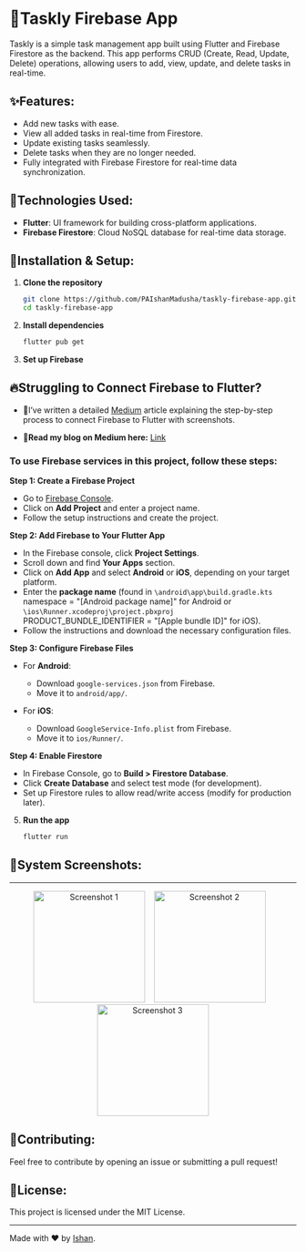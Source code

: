 # 📌Taskly Firebase App

Taskly is a simple task management app built using Flutter and Firebase Firestore as the backend. This app performs CRUD (Create, Read, Update, Delete) operations, allowing users to add, view, update, and delete tasks in real-time.

## ✨Features:

- Add new tasks with ease.
- View all added tasks in real-time from Firestore.
- Update existing tasks seamlessly.
- Delete tasks when they are no longer needed.
- Fully integrated with Firebase Firestore for real-time data synchronization.

## 📱Technologies Used:

- **Flutter**: UI framework for building cross-platform applications.
- **Firebase Firestore**: Cloud NoSQL database for real-time data storage.

## 📂Installation & Setup:

1. **Clone the repository**

   ```bash
   git clone https://github.com/PAIshanMadusha/taskly-firebase-app.git
   cd taskly-firebase-app
   ```

2. **Install dependencies**

   ```bash
   flutter pub get
   ```

3. **Set up Firebase**

## 🔥Struggling to Connect Firebase to Flutter?

- 📖I’ve written a detailed [Medium](https://medium.com/@ishanmadusha) article explaining the step-by-step process to connect Firebase to Flutter with screenshots.

- 📖**Read my blog on Medium here:** [Link](https://medium.com/@ishanmadusha/how-to-connect-firebase-manually-to-a-flutter-android-project-without-errors-7a2c2a8e2741)

### To use Firebase services in this project, follow these steps:

   **Step 1: Create a Firebase Project**

   - Go to [Firebase Console](https://console.firebase.google.com/).
   - Click on **Add Project** and enter a project name.
   - Follow the setup instructions and create the project.

   **Step 2: Add Firebase to Your Flutter App**

   - In the Firebase console, click **Project Settings**.
   - Scroll down and find **Your Apps** section.
   - Click on **Add App** and select **Android** or **iOS**, depending on your target platform.
   - Enter the **package name** (found in `\android\app\build.gradle.kts` namespace = "[Android package name]" for Android or `\ios\Runner.xcodeproj\project.pbxproj` PRODUCT_BUNDLE_IDENTIFIER = "[Apple bundle ID]" for iOS).
   - Follow the instructions and download the necessary configuration files.

   **Step 3: Configure Firebase Files**

   - For **Android**:
     - Download `google-services.json` from Firebase.
     - Move it to `android/app/`.
     
   - For **iOS**:
     - Download `GoogleService-Info.plist` from Firebase.
     - Move it to `ios/Runner/`.

   **Step 4: Enable Firestore**

   - In Firebase Console, go to **Build > Firestore Database**.
   - Click **Create Database** and select test mode (for development).
   - Set up Firestore rules to allow read/write access (modify for production later).

5. **Run the app**

   ```bash
   flutter run
   ```

## 📸System Screenshots:
---
<p align="center">
  <img src="https://github.com/user-attachments/assets/69b37eec-d3e4-4c5c-8885-f8acbbfd0d04" alt="Screenshot 1" width="196">&nbsp;&nbsp;&nbsp;
  <img src="https://github.com/user-attachments/assets/fdd555e0-9e3f-4af6-873a-5bd3c6ee2d68" alt="Screenshot 2" width="196">&nbsp;&nbsp;&nbsp;
  <img src="https://github.com/user-attachments/assets/2fcee700-ac59-4b02-85f7-c157a437b11f" alt="Screenshot 3" width="196">
</p>

## 🚀Contributing:

Feel free to contribute by opening an issue or submitting a pull request!

## 📜License:

This project is licensed under the MIT License.

---

Made with ❤️ by [Ishan](https://github.com/PAIshanMadusha).
